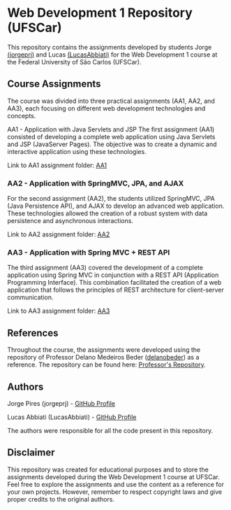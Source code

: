 # Web Development 1 Repository (UFSCar)
This repository contains the assignments developed by students Jorge [(jorgeprj)](https://github.com/jorgeprj) and Lucas [(LucasAbbiati)](https://github.com/LucasAbbiati) for the Web Development 1 course at the Federal University of São Carlos (UFSCar).

## Course Assignments
The course was divided into three practical assignments (AA1, AA2, and AA3), each focusing on different web development technologies and concepts.

AA1 - Application with Java Servlets and JSP
The first assignment (AA1) consisted of developing a complete web application using Java Servlets and JSP (JavaServer Pages). The objective was to create a dynamic and interactive application using these technologies.

Link to AA1 assignment folder: [AA1](/AA1/)

### AA2 - Application with SpringMVC, JPA, and AJAX
For the second assignment (AA2), the students utilized SpringMVC, JPA (Java Persistence API), and AJAX to develop an advanced web application. These technologies allowed the creation of a robust system with data persistence and asynchronous interactions.

Link to AA2 assignment folder: [AA2](/AA2/)

### AA3 - Application with Spring MVC + REST API
The third assignment (AA3) covered the development of a complete application using Spring MVC in conjunction with a REST API (Application Programming Interface). This combination facilitated the creation of a web application that follows the principles of REST architecture for client-server communication.

Link to AA3 assignment folder: [AA3](/AA3/)

## References
Throughout the course, the assignments were developed using the repository of Professor Delano Medeiros Beder ([delanobeder](https://github.com/delanobeder)) as a reference. The repository can be found here: [Professor's Repository](https://github.com/delanobeder/DSW1).

## Authors

Jorge Pires (jorgeprj) - [GitHub Profile](https://github.com/jorgeprj)

Lucas Abbiati (LucasAbbiati) - [GitHub Profile](https://github.com/LucasAbbiati)

The authors were responsible for all the code present in this repository.

## Disclaimer
This repository was created for educational purposes and to store the assignments developed during the Web Development 1 course at UFSCar. Feel free to explore the assignments and use the content as a reference for your own projects. However, remember to respect copyright laws and give proper credits to the original authors.